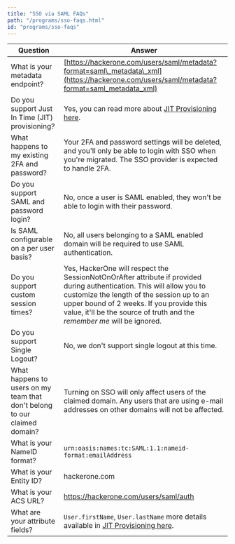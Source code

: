 ```yaml
---
title: "SSO via SAML FAQs"
path: "/programs/sso-faqs.html"
id: "programs/sso-faqs"
---
```


Question | Answer
-------- | -------
What is your metadata endpoint? | [https://hackerone.com/users/saml/metadata?format=saml\_metadata\_xml](https://hackerone.com/users/saml/metadata?format=saml_metadata_xml)
Do you support Just In Time (JIT) provisioning? | Yes, you can read more about [JIT Provisioning here](/programs/sso-jit.html).
What happens to my existing 2FA and password? | Your 2FA and password settings will be deleted, and you'll only be able to login with SSO when you're migrated. The SSO provider is expected to handle 2FA.
Do you support SAML and password login? | No, once a user is SAML enabled, they won't be able to login with their password.
Is SAML configurable on a per user basis? | No, all users belonging to a SAML enabled domain will be required to use SAML authentication.
Do you support custom session times? | Yes, HackerOne will respect the SessionNotOnOrAfter attribute if provided during authentication. This will allow you to customize the length of the session up to an upper bound of 2 weeks. If you provide this value, it'll be the source of truth and the *remember me* will be ignored.
Do you support Single Logout? | No, we don't support single logout at this time.
What happens to users on my team that don't belong to our claimed domain? | Turning on SSO will only affect users of the claimed domain. Any users that are using e-mail addresses on other domains will not be affected.
What is your NameID format? | `urn:oasis:names:tc:SAML:1.1:nameid-format:emailAddress`
What is your Entity ID? | hackerone.com
What is your ACS URL? | https://hackerone.com/users/saml/auth
What are your attribute fields? | `User.firstName`, `User.lastName` more details available in [JIT Provisioning here](/programs/sso-jit.html).
